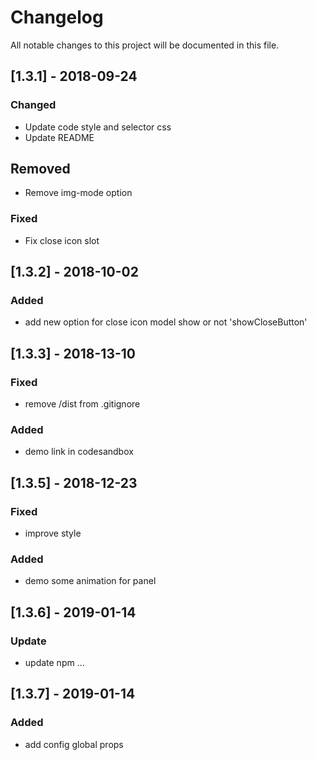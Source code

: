 # Changelog

All notable changes to this project will be documented in this file.

## [1.3.1] - 2018-09-24

### Changed

- Update code style and selector css
- Update README

## Removed

- Remove img-mode option

### Fixed

- Fix close icon slot

## [1.3.2] - 2018-10-02

### Added

- add new option for close icon model show or not 'showCloseButton'

## [1.3.3] - 2018-13-10

### Fixed

- remove /dist from .gitignore

### Added

- demo link in codesandbox

## [1.3.5] - 2018-12-23

### Fixed

- improve style

### Added

- demo some animation for panel

## [1.3.6] - 2019-01-14

### Update

- update npm ...

## [1.3.7] - 2019-01-14

### Added

- add config global props
